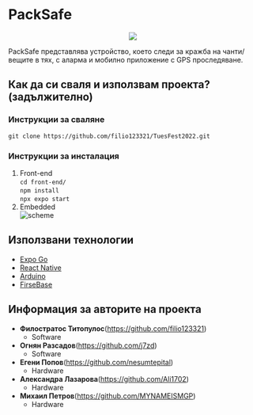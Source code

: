 # PackSafe
<p align="center">
    <img src="https://media.discordapp.net/attachments/758382430137876480/1083959429059317870/image.png?width=556&height=556"/>
</p>

PackSafe представлява устройство, което следи за кражба на чанти/вещите в тях, с аларма и мобилно приложение с GPS проследяване.


## Как да си сваля и използвам проекта? (задължително)

### Инструкции за сваляне
    git clone https://github.com/filio123321/TuesFest2022.git

### Инструкции за инсталация
1) Front-end<br/>
```cd front-end/```<br/>
```npm install```<br/>
```npx expo start```<br/>
2) Embedded<br/>
![scheme](image.png)

    


## Използвани технологии 

* [Expo Go](http://expo.dev)
* [React Native](http://Reactnative.dev)
* [Arduino](https://www.arduino.cc/)
* [FirseBase](http://firebase.google.com)

## Информация за авторите на проекта

* **Филостратос Титопулос**(https://github.com/filio123321)
    * Software
* **Огнян Разсадов**(https://github.com/j7zd)
    * Software
* **Егени Попов**(https://github.com/nesumtepital)
    * Hardware
* **Александра Лазарова**(https://github.com/Ali1702)
    * Hardware
* **Михаил Петров**(https://github.com/MYNAMEISMGP)
    * Hardware


